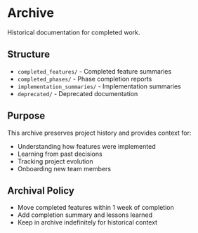 # Archive

Historical documentation for completed work.

## Structure
- `completed_features/` - Completed feature summaries
- `completed_phases/` - Phase completion reports
- `implementation_summaries/` - Implementation summaries
- `deprecated/` - Deprecated documentation

## Purpose
This archive preserves project history and provides context for:
- Understanding how features were implemented
- Learning from past decisions
- Tracking project evolution
- Onboarding new team members

## Archival Policy
- Move completed features within 1 week of completion
- Add completion summary and lessons learned
- Keep in archive indefinitely for historical context
